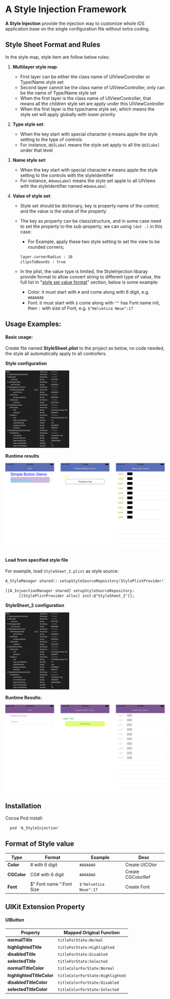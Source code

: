 # A Style Injection Framework

**A Style Injection** provide the injection way to customize whole iOS application base on the single configuration file without extra coding.


## Style Sheet Format and Rules

In the style map, style item are follow below rules:

1. **Multilayer style map**:
   - First layer can be either the class name of UIViewController or Type/Name style set  
   - Second layer cannot be the class name of UIViewController, only can be the name of Type/Name style set
   - When the first layer is the class name of UIViewController, that means all the children style set are apply under this UIViewController
   - When the first layer is the type/name style set, which means the style set will apply globally with lower priority

2. **Type style set**:  
   - When the key start with special character `@` means apple the style setting to the type of controls
   - For instance, `@UILabel` means the style set apply to all the `@UILabel` under that level

3. **Name style set**:  
   - When the key start with special character `#` means apple the style setting to the controls with the styleIdentifier
   - For instance, `#demoLabel` means the style set apple to all UIViews with the styleIdentifier named `#demoLabel`  

4. **Value of style set**:  
   - Style set should be dictionary, key is property name of the control; and the value is the value of the property
   
   - The key as property can be class/structure, and in some case need to set the property to the sub-property; we can using `(dot .)` in this case:
     + For Example, apply these two style setting to set the view to be rounded corners; 
     ```
     layer.cornerRadius : 10
     clipsToBounds : true
     ```
   
   - In the plist, the value type is limited, the StyleInjection libaray provide format to allow convert string to different type of value, the full list in "[style set value format](#style_set_value_format)" section, below is some example:
     + Color: it must start with `#` and come along with 6 digit, e.g. `#A0A0A0`  
     + Font: it must start with `$` come along with `""` has Font name init, then `:` with size of Font, e.g. `$"Helvetica Neue":17`



## Usage Examples:

#### Basic usage:

Create file named **StyleSheet.plist** to the project as below, no code needed, the style all automatically apply to all controllers.

**Style configuration**

<img src="./Example/ReadmePhotos/StyleSetting_1.png" alt="StyleSetting_1" width="40%" />

**Runtime results**

![PhoneScreen_1](./Example/ReadmePhotos/PhoneScreen_1.png)

#### Load from specified style file

For example, load `StyleSheet_2.plist` as style source:

```swift
A_StyleManager.shared().setupStyleSourceRepository(StylePlistProvider("StyleSheet_2"))
```

```objc
[[A_InjuectionManager shared] setupStyleSourceRepository:
      [[StylePlistProvider alloc] init:@"StyleSheet_2"]];
```

**StyleSheet_2 configuration**

<img src="./Example/ReadmePhotos/StyleSetting_1.png" alt="StyleSetting_2" width="40%" />

**Runtime Results:**

![PhoneScreen_1](./Example/ReadmePhotos/PhoneScreen_2.png)




## Installation
Cocoa Pod install:
```
  pod 'A_StyleInjection'
```



## Format of Style value

| Type  | Format                   | Example                | Desc |
| ----- | ------------------------ | ---------------------- | ---- |
| **Color** | \# with 6 digit          | `#A0A0A0`             | Create UICOlor |
| **CGColor** | CG\# with 6 digit | `#A0A0A0` | Create CGColorRef |
| **Font** | $" Font name ":Font Size | `$"Helvetica Neue":17` | Create Font |




## UIKit Extension Property

#### UIButton
| Property                   | Mapped Original Function       |
| ------------------------ | ---------------------- |
| **normalTitle** | `titleForState:Normal`             |
| **highlightedTitle** | `titleForState:Highlighted` |
| **disabledTitle** | `titleForState:Disabled` |
| **selectedTitle** | `titleForState:Selected` |
| **normalTitleColor** | `titleColorForState:Normal` |
| **highlightedTitleColor** | `titleColorForState:Highlighted` |
| **disabledTitleColor** | `titleColorForState:Disabled` |
| **selectedTitleColor** | `titleColorForState:Selected` |



